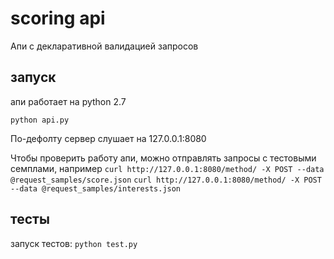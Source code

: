 # scoring api

Апи с декларативной валидацией запросов

## запуск
апи работает на python 2.7

`python api.py`

По-дефолту сервер слушает на 127.0.0.1:8080

Чтобы проверить работу апи, можно отправлять запросы с тестовыми семплами, например
`curl http://127.0.0.1:8080/method/ -X POST --data @request_samples/score.json`
`curl http://127.0.0.1:8080/method/ -X POST --data @request_samples/interests.json`

## тесты
запуск тестов:
`python test.py`
